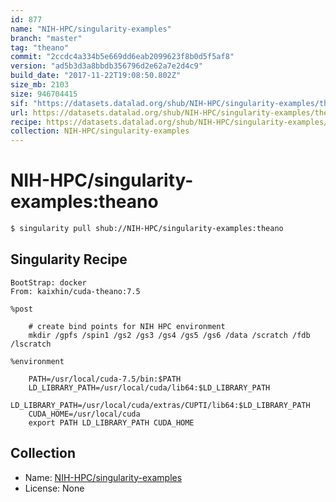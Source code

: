 ```yaml
---
id: 877
name: "NIH-HPC/singularity-examples"
branch: "master"
tag: "theano"
commit: "2ccdc4a334b5e669dd6eab2099623f8b0d5f5af8"
version: "ad5b3d3a8bbdb356796d2e62a7e2d4c9"
build_date: "2017-11-22T19:08:50.802Z"
size_mb: 2103
size: 946704415
sif: "https://datasets.datalad.org/shub/NIH-HPC/singularity-examples/theano/2017-11-22-2ccdc4a3-ad5b3d3a/ad5b3d3a8bbdb356796d2e62a7e2d4c9.simg"
url: https://datasets.datalad.org/shub/NIH-HPC/singularity-examples/theano/2017-11-22-2ccdc4a3-ad5b3d3a/
recipe: https://datasets.datalad.org/shub/NIH-HPC/singularity-examples/theano/2017-11-22-2ccdc4a3-ad5b3d3a/Singularity
collection: NIH-HPC/singularity-examples
---
```


# NIH-HPC/singularity-examples:theano

```bash
$ singularity pull shub://NIH-HPC/singularity-examples:theano
```

## Singularity Recipe

```singularity
BootStrap: docker
From: kaixhin/cuda-theano:7.5

%post

    # create bind points for NIH HPC environment
    mkdir /gpfs /spin1 /gs2 /gs3 /gs4 /gs5 /gs6 /data /scratch /fdb /lscratch

%environment

    PATH=/usr/local/cuda-7.5/bin:$PATH
    LD_LIBRARY_PATH=/usr/local/cuda/lib64:$LD_LIBRARY_PATH
    LD_LIBRARY_PATH=/usr/local/cuda/extras/CUPTI/lib64:$LD_LIBRARY_PATH
    CUDA_HOME=/usr/local/cuda
    export PATH LD_LIBRARY_PATH CUDA_HOME
```

## Collection

 - Name: [NIH-HPC/singularity-examples](https://github.com/NIH-HPC/singularity-examples)
 - License: None

